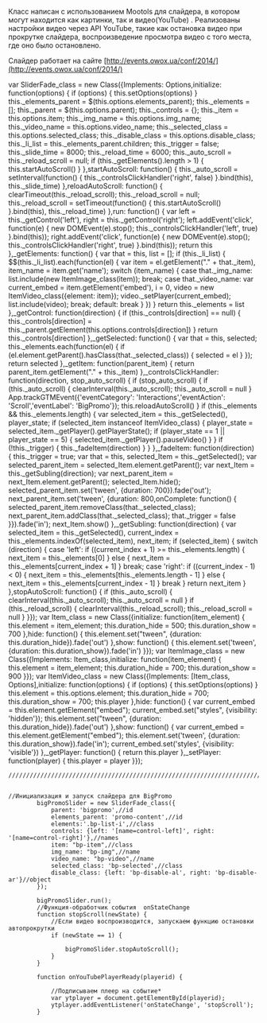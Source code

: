 Класс написан с использованием Mootols для слайдера, в котором могут находится как картинки, так и видео(YouTube) .
Реализованы настройки видео через API YouTube, такие как остановка видео при прокрутке слайдера, воспроизведение
просмотра видео с того места, где оно было остановлено.

Слайдер работает на сайте [http://events.owox.ua/conf/2014/](http://events.owox.ua/conf/2014/)

var SliderFade_class = new Class({Implements: Options,initialize: function(options) {
        if (options) {
            this.setOptions(options)
        }
        this._elements_parent = $(this.options.elements_parent);
        this._elements = [];
        this._parent = $(this.options.parent);
        this._controls = {};
        this._item = this.options.item;
        this._img_name = this.options.img_name;
        this._video_name = this.options.video_name;
        this._selected_class = this.options.selected_class;
        this._disable_class = this.options.disable_class;
        this._li_list = this._elements_parent.children;
        this._trigger = false;
        this._slide_time = 8000;
        this._reload_time = 6000;
        this._auto_scroll = this._reload_scroll = null;
        if (this._getElements().length > 1) {
            this.startAutoScroll()
        }
    },startAutoScroll: function() {
        this._auto_scroll = setInterval(function() {
            this._controlsClickHandler('right', false)
        }.bind(this), this._slide_time)
    },reloadAutoScroll: function() {
        clearTimeout(this._reload_scroll);
        this._reload_scroll = null;
        this._reload_scroll = setTimeout(function() {
            this.startAutoScroll()
        }.bind(this), this._reload_time)
    },run: function() {
        var left = this._getControl('left'), right = this._getControl('right');
        left.addEvent('click', function(e) {
            new DOMEvent(e).stop();
            this._controlsClickHandler('left', true)
        }.bind(this));
        right.addEvent('click', function(e) {
            new DOMEvent(e).stop();
            this._controlsClickHandler('right', true)
        }.bind(this));
        return this
    },_getElements: function() {
        var that = this, list = [];
        if (this._li_list) {
            $$(this._li_list).each(function(el) {
                var item = el.getElement("." + that._item), item_name = item.get('name');
                switch (item_name) {
                    case that._img_name:
                        list.include(new ItemImage_class(item));
                        break;
                    case that._video_name:
                        var current_embed = item.getElement('embed'), i = 0, video = new ItemVideo_class({element: item});
                        video._setPlayer(current_embed);
                        list.include(video);
                        break;
                    default:
                        break
                }
            })
        }
        return this._elements = list
    },_getControl: function(direction) {
        if (this._controls[direction] == null) {
            this._controls[direction] = this._parent.getElement(this.options.controls[direction])
        }
        return this._controls[direction]
    },_getSelected: function() {
        var that = this, selected;
        this._elements.each(function(el) {
            if (el.element.getParent().hasClass(that._selected_class)) {
                selected = el
            }
        });
        return selected
    },_getItem: function(parent_item) {
        return parent_item.getElement("." + this._item)
    },_controlsClickHandler: function(direction, stop_auto_scroll) {
        if (stop_auto_scroll) {
            if (this._auto_scroll) {
                clearInterval(this._auto_scroll);
                this._auto_scroll = null
            }
            App.trackGTMEvent({'eventCategory': 'Interactions','eventAction': 'Scroll','eventLabel': 'BigPromo'});
            this.reloadAutoScroll()
        }
        if (this._elements && this._elements.length) {
            var selected_item = this._getSelected(), player_state;
            if (selected_item instanceof ItemVideo_class) {
                player_state = selected_item._getPlayer().getPlayerState();
                if (player_state == 1 || player_state == 5) {
                    selected_item._getPlayer().pauseVideo()
                }
            }
            if (!this._trigger) {
                this._fadeItem(direction)
            }
        }
    },_fadeItem: function(direction) {
        this._trigger = true;
        var that = this, selected_Item = this._getSelected();
        var selected_parent_item = selected_Item.element.getParent();
        var next_Item = this._getSubling(direction);
        var next_parent_item = next_Item.element.getParent();
        selected_Item.hide();
        selected_parent_item.set('tween', {duration: 700}).fade('out');
        next_parent_item.set('tween', {duration: 800,onComplete: function() {
                selected_parent_item.removeClass(that._selected_class);
                next_parent_item.addClass(that._selected_class);
                that._trigger = false
            }}).fade('in');
        next_Item.show()
    },_getSubling: function(direction) {
        var selected_item = this._getSelected(), current_index = this._elements.indexOf(selected_item), next_item;
        if (selected_item) {
            switch (direction) {
                case 'left':
                    if ((current_index + 1) >= this._elements.length) {
                        next_item = this._elements[0]
                    } else {
                        next_item = this._elements[current_index + 1]
                    }
                    break;
                case 'right':
                    if ((current_index - 1) < 0) {
                        next_item = this._elements[this._elements.length - 1]
                    } else {
                        next_item = this._elements[current_index - 1]
                    }
                    break
            }
            return next_item
        }
    },stopAutoScroll: function() {
        if (this._auto_scroll) {
            clearInterval(this._auto_scroll);
            this._auto_scroll = null
        }
        if (this._reload_scroll) {
            clearInterval(this._reload_scroll);
            this._reload_scroll = null
        }
    }});
var Item_class = new Class({initialize: function(item_element) {
        this.element = item_element;
        this.duration_hide = 500;
        this.duration_show = 700
    },hide: function() {
        this.element.set("tween", {duration: this.duration_hide}).fade('out')
    },show: function() {
        this.element.set('tween', {duration: this.duration_show}).fade('in')
    }});
var ItemImage_class = new Class({Implements: Item_class,initialize: function(item_element) {
        this.element = item_element;
        this.duration_hide = 700;
        this.duration_show = 900
    }});
var ItemVideo_class = new Class({Implements: [Item_class, Options],initialize: function(options) {
        if (options) {
            this.setOptions(options)
        }
        this.element = this.options.element;
        this.duration_hide = 700;
        this.duration_show = 700;
        this.player
    },hide: function() {
        var current_embed = this.element.getElement("embed");
        current_embed.set("styles", {visibility: 'hidden'});
        this.element.set("tween", {duration: this.duration_hide}).fade('out')
    },show: function() {
        var current_embed = this.element.getElement("embed");
        this.element.set('tween', {duration: this.duration_show}).fade('in');
        current_embed.set('styles', {visibility: 'visible'})
    },_getPlayer: function() {
        return this.player
    },_setPlayer: function(player) {
        this.player = player
    }});
    
    
    
    /////////////////////////////////////////////////////////////////////////////////
    
    
    //Инициализация и запуск слайдера для BigPromo 
			bigPromoSlider = new SliderFade_class({
				parent: 'bigpromo',//id
				elements_parent: 'promo-content',//id
				elements:'.bp-list-i',//class
				controls: {left: '[name=control-left]', right: '[name=control-right]'},//names
				item: "bp-item",//class
				img_name: "bp-img",//name
				video_name: "bp-video",//name
				selected_class: 'bp-selected',//class
				disable_class: {left: 'bp-disable-al', right: 'bp-disable-ar'}//object
			});

			bigPromoSlider.run();
			//Функция-обработчик события  onStateChange
			function stopScroll(newState) {
				//Если видео воспроизводится, запускаем функцию остановки автопрокрутки
				if (newState == 1) {

					bigPromoSlider.stopAutoScroll();
				}
			}

			function onYouTubePlayerReady(playerid) {

				//Подписываем плеер на событие*
				var ytplayer = document.getElementById(playerid);
				ytplayer.addEventListener('onStateChange', 'stopScroll');
			}
    
    
    

